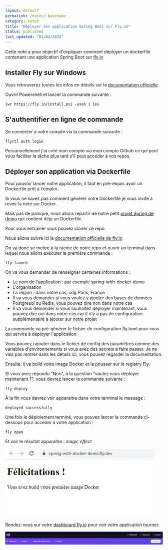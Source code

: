 ```yaml
---
layout: default
permalink: /notes/:basename
category: notes
title: "Déployer son application Spring Boot sur Fly.io"
status: published
last_updated: "01/04/2023"
---
```


Cette note a pour objectif d'expliquer comment déployer un dockerfile contenant une application Spring Boot sur [fly.io](https://fly.io/)

## Installer Fly sur Windows

Vous retrouverez toutes les infos en détails sur la [documentation officielle](https://fly.io/docs/hands-on/install-flyctl/)

Ouvrir Powershell et lancer la commande suivante :

```
iwr https://fly.io/install.ps1 -useb | iex
```

## S'authentifier en ligne de commande

Se connecter à votre compte via la commande suivante :

```
flyctl auth login
```

Personnellement j'ai créé mon compte via mon compte Github ce qui peut vous faciliter la tâche plus tard s'il peut accéder à vos repos.

## Déployer son application via Dockerfile

Pour pouvoir lancer notre application, il faut en pré-requis avoir un Dockerfile prêt à l'emploi.

Si vous ne savez pas comment générer votre Dockerfile je vous invite à revoir la note sur Docker.

Mais pas de panique, nous allons repartir de notre petit [projet Spring de demo](https://github.com/GeorgiaLR/spring-with-docker-demo) qui contient déjà un Dockerfile.

Pour vous entraîner vous pouvez cloner ce repo.

Nous allons suivre ici la [documentation officielle de fly.io](https://fly.io/docs/languages-and-frameworks/dockerfile/)

On va donc se mettre à la racine de notre repo et ouvrir un terminal dans lequel nous allons exécuter la première commande :

```
fly launch
```

On va vous demander de renseigner certaines informations :
* Le nom de l'application : par exemple spring-with-docker-demo
* L'organisation
* La région : dans notre cas, cdg Paris, France
* Il va vous demander si vous voulez y ajouter des bases de données Postgresql ou Redis, vous pouvez dire non dans notre cas
* Il va vous demander si vous souhaitez déployer maintenant, vous pouvez dire oui dans notre cas car il n'y a pas de configuration supplémentaire à ajouter sur notre projet

La commande va pré-générer le fichier de configuration fly.toml pour vous qui servira à déployer l'application.

Vous pouvez rajouter dans le fichier de config des paramètres comme des variables d'environnements si vous avez des secrets à faire passer. Je ne vais pas rentrer dans les détails ici, vous pouvez regarder la documentation.

Ensuite, il va build votre image Docker et la pousser sur le registry Fly.

Si vous avez répondu "Non", à la question "voulez vous déployer maintenant ?", vous devrez lancer la commande suivante :
```
fly deploy
```

À la fin vous devrez voir apparaitre dans votre terminal le message : 
```
deployed successfully
```

Une fois le déploiement terminé, vous pouvez lancer la commande ci-dessous pour accéder à votre application : 
```
fly open
```

Et voir le résultat apparaître : *magic effect*

![fly-deploy](/assets/img/fly/flydeploySpringDemo.png)

Rendez-vous sur votre [dashboard fly.io](https://fly.io/dashboard) pour voir votre application tourner.

![fly-deploy](/assets/img/fly/flyDashboard.png)






